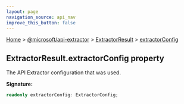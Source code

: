 ```yaml
---
layout: page
navigation_source: api_nav
improve_this_button: false
---
```



[Home](./index.md) &gt; [@microsoft/api-extractor](./api-extractor.md) &gt; [ExtractorResult](./api-extractor.extractorresult.md) &gt; [extractorConfig](./api-extractor.extractorresult.extractorconfig.md)

## ExtractorResult.extractorConfig property

The API Extractor configuration that was used.

<b>Signature:</b>

```typescript
readonly extractorConfig: ExtractorConfig;
```
